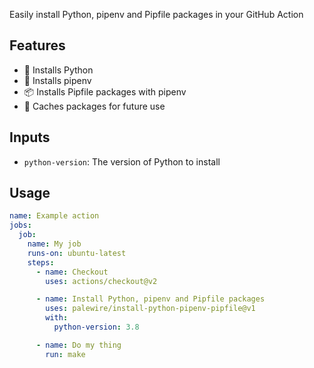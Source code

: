 Easily install Python, pipenv and Pipfile packages in your GitHub Action

## Features

* 🐍 Installs Python
* 🔨 Installs pipenv
* 📦 Installs Pipfile packages with pipenv
* 💽 Caches packages for future use

## Inputs

* `python-version`: The version of Python to install

## Usage

```yaml
name: Example action
jobs:
  job:
    name: My job
    runs-on: ubuntu-latest
    steps:
      - name: Checkout
        uses: actions/checkout@v2

      - name: Install Python, pipenv and Pipfile packages
        uses: palewire/install-python-pipenv-pipfile@v1
        with:
          python-version: 3.8

      - name: Do my thing
        run: make
```
